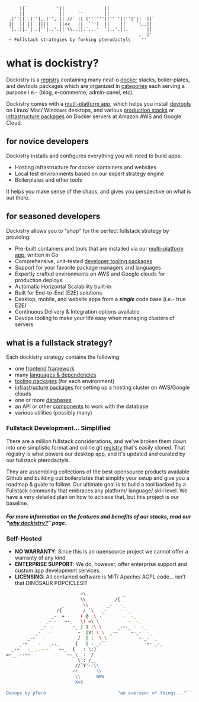 	     ||`           '||               ||                  
	     ||             ||     ''        ||                  
	 .|''|| .|''|,.|'', || //` || (''''''||'' '||''|'||  ||` 
	 ||  || ||  ||||    ||<<   ||  `'')  ||    ||    `|..||  
	 `|..||.`|..|'`|..'.|| \\..||.`...'  `|..'.||.       ||  
	                                                  ,  |'  
	 ~ Fullstack strategies by forking pterodactyls    ''              


# what is dockistry?
Dockistry is a [registry](https://labs.stackfork.com:2003/explore/projects/starred) containing many neat-o [docker](https://docker.com) stacks, boiler-plates, and devtools packages which are organized in [categories](https://labs.stackfork.com:2003/explore/groups) each serving a purpose i.e.- (blog, e-commerce, admin-panel, etc).  

Dockistry comes with a [mutli-platform app](https://github.com/forktheweb/dockistry/blob/master/roadmap.md), which helps you install [devtools](https://github.com/dockistry/devtools-multi-clis) on Linux/ Mac/ Windows desktops, and various [production stacks](https://labs.stackfork.com:2003/groups/servers) or [infrastructure packages](https://github.com/forktheweb/dockistry/blob/master/docs-infrastructure-packages.md) on Docker servers at Amazon AWS and Google Cloud.

## for novice developers
Dockistry installs and configures everything you will need to build apps:

- Hosting infrastructure for docker containers and websites
- Local test environments based on our expert strategy engine
- Boilerplates and other tools 

It helps you make sense of the chaos, and gives you perspective on what is out there.

## for seasoned developers
Dockistry allows you to "shop" for the perfect fullstack strategy by providing:

- Pre-built containers and tools that are installed via our [multi-platform app](https://github.com/forktheweb/dockistry/blob/master/roadmap.md), written in Go
- Comprehensive, unit-tested [developer tooling packages](https://github.com/dockistry/devtools-multi-clis)
- Support for your favorite package managers and languages
- Expertly crafted environments on AWS and Google clouds for production deploys
- Automatic Horizontal Scalability built-in
- Built for End-to-End (E2E) solutions
- Desktop, mobile, and website apps from a ***single*** code base (i.e.- true E2E)
- Continuous Delivery & Integration options available
- Devops tooling to make your life easy when managing clusters of servers

## what is a fullstack strategy? 
Each dockistry strategy contains the following:
   * one [frontend framework](https://github.com/forktheweb/dockistry/blob/master/docs-frameworks.md) 
   * many [languages & dependencies](#)
   * [tooling packages](https://github.com/dockistry/devtools-multi-clis) (for each environment)
   * [infrastructure packages](https://github.com/forktheweb/dockistry/blob/master/docs-infrastructure-packages.md) for setting up a hosting cluster on AWS/Google clouds
   * one or more [databases](https://github.com/forktheweb/dockistry/blob/master/docs-database.md)
   * an API or other [components](https://github.com/forktheweb/dockistry/blob/master/docs-componentry.md) to work with the database
   * various utilities (possibly many) 


### Fullstack Development... Simplified
There are a million fullstack considerations, and we've broken them down into one simplistic format and online git [registry](https://labs.stackfork.com:2003/explore/groups) that's easily cloned.  That registry is what powers our desktop app, and it's updated and curated by our fullstack pterodactyls.  

They are assembling collections of the best opensource products available Github and building out boilerplates that simplify your setup and give you a roadmap & guide to follow.  Our ultimate goal is to build a tool backed by a Fullstack community that embraces any platform/ language/ skill level.  We have a very detailed plan on how to achieve that, but this project is our baseline.

##### For more information on the features and benefits of our stacks, read our "[why dockistry?](https://github.com/forktheweb/dockistry/blob/master/docs-why.use.this.md)" page.

### Self-Hosted
* **NO WARRANTY**:  Since this is an opensource project we cannot offer a warranty of any kind.
* **ENTERPRISE SUPPORT**:   We do, however, offer enterprise support and custom app development services.
* **LICENSING**:  All contained software is MIT/ Apache/ AGPL code...  isn't that DINOSAUR POPCICLES!?


```bash
                            <\              _
                            \\          _/{
                     _       \\       _-   -_
                   /{        / `\   _-     - -_
                 _~  =      ( @  \ -        -  -_
               _- -   ~-_   \( =\ \           -  -_
             _~  -       ~_ | 1 :\ \      _-~-_ -  -_
           _-   -          ~  |V: \ \  _-~     ~-_-  -_
        _-~   -            /  | :  \ \            ~-_- -_
     _-~    -   _.._      {   | : _-``               ~- _-_
  _-~   -__..--~    ~-_  {   : \:}
=~__.--~~              ~-_\  :  /
                           \ : /__
                          //`Y'--\\
                         <+       \\
                          \\      WWW
                          XvX

Devops by pTero                           "an overseer of things..."```
